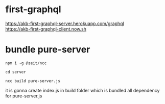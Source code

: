 # first-graphql
 
 https://akb-first-graphql-server.herokuapp.com/graphql    
 https://akb-first-graphql-client.now.sh

# bundle pure-server
```npm i -g @zeit/ncc```

```cd server```

```ncc build pure-server.js```

it is gonna create index.js in build folder which is bundled all dependency for pure-server.js  
